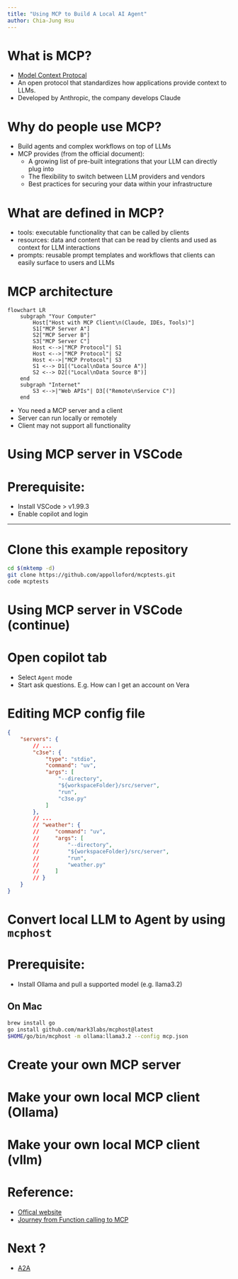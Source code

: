 ```yaml
---
title: "Using MCP to Build A Local AI Agent"
author: Chia-Jung Hsu
---
```


What is MCP?
===

- [Model Context Protocal](https://modelcontextprotocol.io/introduction)
- An open protocol that standardizes how applications provide context to LLMs.
- Developed by Anthropic, the company develops Claude

<!-- end_slide -->

Why do people use MCP?
===

- Build agents and complex workflows on top of LLMs
- MCP provides (from the official document):
    - A growing list of pre-built integrations that your LLM can directly plug into
    - The flexibility to switch between LLM providers and vendors
    - Best practices for securing your data within your infrastructure

<!-- end_slide -->

What are defined in MCP?
===

- tools: executable functionality that can be called by clients
- resources: data and content that can be read by clients and used as context for LLM interactions
- prompts: reusable prompt templates and workflows that clients can easily surface to users and LLMs

<!-- end_slide -->

MCP architecture
===

```mermaid +render
flowchart LR
    subgraph "Your Computer"
        Host["Host with MCP Client\n(Claude, IDEs, Tools)"]
        S1["MCP Server A"]
        S2["MCP Server B"]
        S3["MCP Server C"]
        Host <-->|"MCP Protocol"| S1
        Host <-->|"MCP Protocol"| S2
        Host <-->|"MCP Protocol"| S3
        S1 <--> D1[("Local\nData Source A")]
        S2 <--> D2[("Local\nData Source B")]
    end
    subgraph "Internet"
        S3 <-->|"Web APIs"| D3[("Remote\nService C")]
    end
```

- You need a MCP server and a client
- Server can run locally or remotely
- Client may not support all functionality

<!-- end_slide -->

Using MCP server in VSCode
===

# Prerequisite:

- Install VSCode > v1.99.3
- Enable copilot and login

---

# Clone this example repository

```bash +exec
cd $(mktemp -d)
git clone https://github.com/appolloford/mcptests.git
code mcptests
```

<!-- end_slide -->

Using MCP server in VSCode (continue)
===

# Open copilot tab
- Select `Agent` mode
- Start ask questions. E.g. How can I get an account on Vera

<!-- end_slide -->

Editing MCP config file
===

```json
{
    "servers": {
        // ...
        "c3se": {
            "type": "stdio",
            "command": "uv",
            "args": [
                "--directory",
                "${workspaceFolder}/src/server",
                "run",
                "c3se.py"
            ]
        },
        // ...
        // "weather": {
        //     "command": "uv",
        //     "args": [
        //         "--directory",
        //         "${workspaceFolder}/src/server",
        //         "run",
        //         "weather.py"
        //     ]
        // }
    }
}

```

<!-- end_slide -->

Convert local LLM to Agent by using `mcphost`
===

# Prerequisite:

- Install Ollama and pull a supported model (e.g. llama3.2)

## On Mac
```bash +exec
brew install go
go install github.com/mark3labs/mcphost@latest
$HOME/go/bin/mcphost -m ollama:llama3.2 --config mcp.json
```

<!-- end_slide -->

Create your own MCP server
===

<!-- end_slide -->

Make your own local MCP client (Ollama)
===

<!-- end_slide -->

Make your own local MCP client (vllm)
===


<!-- end_slide -->

Reference:
===
- [Offical website](https://modelcontextprotocol.io/introduction)
- [Journey from Function calling to MCP](https://medium.com/@mustangs007/journey-from-function-calling-to-mcp-model-context-protocol-in-llms-ee615d670cd5)

<!-- end_slide -->

Next ?
===
- [A2A](https://github.com/google/A2A)


